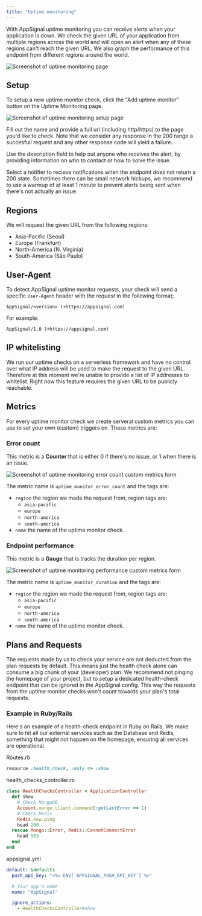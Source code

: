 ```yaml
---
title: "Uptime monitoring"
---
```


With AppSignal uptime monitoring you can receive alerts when your application is down.
We check the given URL of your application from multiple regions across the world and will open an alert when any of these regions can't reach the given URL. We also graph the performance of this endpoint from different regions around the world.

![Screenshot of uptime monitoring page](/assets/images/screenshots/uptime_monitoring.png)

## Setup

To setup a new uptime monitor check, click the "Add uptime monitor" button on the Uptime Monitoring page.

![Screenshot of uptime monitoring setup page](/assets/images/screenshots/uptime_monitoring_setup.png)

Fill out the name and provide a full url (including http/https) to the page you'd like to check. Note that we consider any response in the 200 range a succesfull request and any other response code will yield a failure.

Use the description field to help out anyone who receives the alert, by providing information on who to contact or how to solve the issue.

Select a notifier to recieve notifications when the endpoint does not return a 200 state. Sometimes there can be small network hickups, we recommend to use a warmup of at least 1 minute to prevent alerts being sent when there's not actually an issue.


## Regions

We will request the given URL from the following regions:

* Asia-Pacific (Seoul)
* Europe (Frankfurt)
* North-America (N. Virginia)
* South-America (São Paulo)


## User-Agent

To detect AppSignal uptime monitor requests, your check will send a specific `User-Agent` header with the request in the following format;

```
AppSignal/<version> (+https://appsignal.com)
```

For example:

```
AppSignal/1.0 (+https://appsignal.com)
```


## IP whitelisting

We run our uptime checks on a serverless framework and have no control over what IP address will be used to make the request to the given URL. Therefore at this moment we're unable to provide a list of IP addresses to whitelist. Right now this feature requires the given URL to be publicly reachable.


## Metrics

For every uptime monitor check we create serveral custom metrics you can use to set your own (custom) triggers on. These metrics are:


### Error count

This metric is a **Counter** that is either 0 if there's no issue, or 1 when there is an issue.

![Screenshot of uptime monitoring error count custom metrics form](/assets/images/screenshots/uptime_monitoring_error_count.png)


The metric name is `uptime_monitor_error_count` and the tags are:

* `region` the region we made the request from, region tags are:
  * `asia-pacific`
  * `europe`
  * `north-america`
  * `south-america`
* `name` the name of the uptime monitor check.


### Endpoint performance

This metric is a **Gauge** that is tracks the duration per region.

![Screenshot of uptime monitoring performance custom metrics form](/assets/images/screenshots/uptime_monitoring_performance.png)


The metric name is `uptime_monitor_duration` and the tags are:

* `region` the region we made the request from, region tags are:
  * `asia-pacific`
  * `europe`
  * `north-america`
  * `south-america`
* `name` the name of the uptime monitor check.


## Plans and Requests

The requests made by us to check your service are not deducted from the plan requests by default. This means just the health check alone can consume a big chunk of your (developer) plan. We recommend not pinging the homepage of your project, but to setup a dedicated health-check endpoint that can be ignored in the AppSignal config. This way the requests from the uptime monitor checks won't count towards your plan's total requests.

### Example in Ruby/Rails

Here's an example of a health-check endpoint in Ruby on Rails. We make sure to hit all our external services such as the Database and Redis, something that might not happen on the homepage, ensuring all services are operational.

Routes.rb

```ruby
resource :health_check, :only => :show
```

health_checks_controller.rb

```ruby
class HealthChecksController < ApplicationController
  def show
    # Check MongoDB
    Account.mongo_client.command(:getLastError => 1)
    # Check Redis
    Redis.new.ping
    head 200
  rescue Mongo::Error, Redis::CannotConnectError
    head 503
  end
end
```

appsignal.yml

```yaml
default: &defaults
  push_api_key: "<%= ENV['APPSIGNAL_PUSH_API_KEY'] %>"

  # Your app's name
  name: "AppSignal"

  ignore_actions:
    - HealthChecksController#show
```
